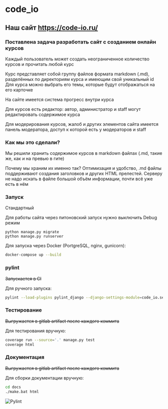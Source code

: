 # code_io

## Наш сайт https://code-io.ru/

### Поставлена задача разработать сайт с созданием онлайн курсов

Каждый пользователь может создать неограниченное количество курсов и прочитать любой курс


Курс представляет собой группу файлов формата markdown (.md), разделённых по директориям курса и имеющим свой уникальный id
Для курса можно выбрать его темы, которые будут отображаться на его карточке


На сайте имеется система прогресс внутри курса


Для курсов есть редактор: автор, администратор и staff могут редактировать содержимое курса


Для модерирования курсов, жалоб и других элементов сайта имеется панель модератора, доступ к которой есть у модераторов и staff

### Как мы это сделали?

Мы решили хранить содержимое курсов в markdown файлах (.md, такие же, как и на превью в гите)

Почему мы храним их именно так?
Оптимизация и удобство, .md файлы поддерживают создания заголовков и других HTML прелестей.
Серверу не надо искать в файле большой объём информации, почти всё уже есть в нём


### Запуск

Стандартный

Для работы сайта через питоновский запуск нужно выключить Debug режим

```shell
python manage.py migrate
python manage.py runserver
```

Для запуска через Docker (PortgreSQL, nginx, gunicorn):
```bash
docker-compose up --build
```

### pylint

~~Запускается в CI~~

Для ручного запуска:

```bash
pylint --load-plugins pylint_django --django-settings-module=code_io.settings --fail-under=8 .
```

### Тестирование

~~Выгружается в gitlab artifact после каждого коммита~~

Для тестирования вручную:
```bash
coverage run --source='.' manage.py test
coverage html
```

### Документация

~~Выгружается в gitlab artifact после каждого коммита~~

Для сборки документации вручную:
```bash
cd docs
./make.bat html
```

![Pylint](https://github.com/Whiox/code-io/actions/workflows/pylint.yml/badge.svg)
